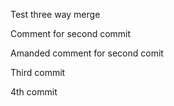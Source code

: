 Test three way merge

Comment for second commit

Amanded comment for second comit

Third commit

4th commit